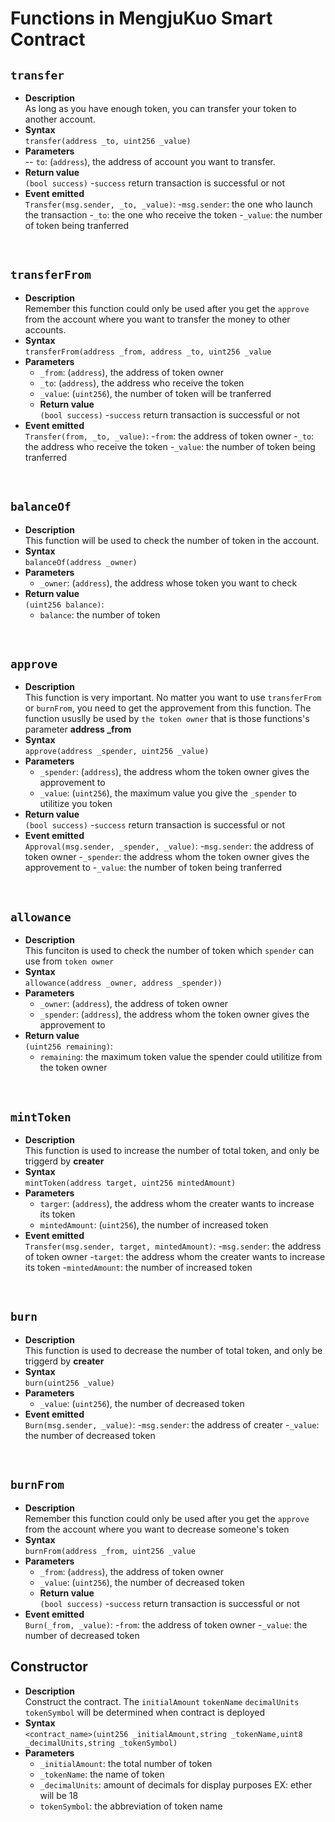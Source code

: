 # Functions in MengjuKuo Smart Contract

## `transfer`
- **Description** <br>
 As long as you have enough token, you can transfer your token to another account.
- **Syntax** <br>
`transfer(address _to, uint256 _value)`
- **Parameters** <br>
  -- `to`: (`address`), the address of account you want to transfer.
- **Return value** <br>
  `(bool success)`
  -`success` return transaction is successful or not
- **Event emitted** <br>
  `Transfer(msg.sender, _to, _value)`:
   -`msg.sender`:  the one who launch the transaction
   -`_to`:  the one who receive the token
   -`_value`: the number of token being tranferred  
 
<br>

## `transferFrom` 
- **Description** <br>
  Remember this function could only be used after you get the `approve` from the account where you want to transfer the money to other accounts.
- **Syntax** <br>
`transferFrom(address _from, address _to, uint256 _value`
- **Parameters** <br>
  - `_from`: (`address`), the address of token owner
  - `_to`: (`address`), the address who receive the token
  - `_value`: (`uint256`), the number of token will be tranferred
  - **Return value** <br>
  `(bool success)`
  -`success` return transaction is successful or not
- **Event emitted** <br>
  `Transfer(from, _to, _value)`:
   -`from`:  the address of token owner
   -`_to`:  the address who receive the token
   -`_value`: the number of token being tranferred  

<br>

## `balanceOf`
- **Description** <br>
  This function will be used to check the number of token in the account.
- **Syntax** <br>
`balanceOf(address _owner)`
- **Parameters** <br>
  - `_owner`: (`address`), the address whose token you want to check
- **Return value** <br>
  `(uint256 balance)`: 
    - `balance`: the number of token

<br>

## `approve`
- **Description** <br>
  This function is very important. No matter you want to use `transferFrom` or `burnFrom`, you need to get the approvement from this function. The function ususlly be used by `the token owner` that is those functions's parameter **address _from**
- **Syntax** <br>
`approve(address _spender, uint256 _value)`
- **Parameters** <br>
  - `_spender`: (`address`), the address whom the token owner gives the approvement to  
  - `_value`: (`uint256`), the maximum value you give the `_spender` to utilitize you token 
- **Return value** <br>
  `(bool success)`
  -`success` return transaction is successful or not
- **Event emitted** <br>
  `Approval(msg.sender, _spender, _value)`:
   -`msg.sender`:  the address of token owner
   -`_spender`:  the address whom the token owner gives the approvement to
   -`_value`: the number of token being tranferred  

<br>

## `allowance`
- **Description** <br>
  This funciton is used to check the number of token  which `spender` can use from `token owner`
- **Syntax** <br>
`allowance(address _owner, address _spender))`
- **Parameters** <br>
  - `_owner`: (`address`), the address of token owner
  - `_spender`: (`address`), the address whom the token owner gives the approvement to
- **Return value** <br>
  `(uint256 remaining)`:
    - `remaining`: the maximum token value the spender could utilitize from the token owner 

<br>

## `mintToken`
- **Description** <br>
  This function is used to increase the number of total token, and only be triggerd by **creater**
- **Syntax** <br>
`mintToken(address target, uint256 mintedAmount)`
- **Parameters** <br>
  - `targer`: (`address`), the address whom the creater wants to increase its token
  - `mintedAmount`: (`uint256`), the number of increased token
- **Event emitted** <br>
  `Transfer(msg.sender, target, mintedAmount)`:
   -`msg.sender`:  the address of token owner
   -`target`:  the address whom the creater wants to increase its token
   -`mintedAmount`: the number of increased token

<br>

## `burn`
- **Description** <br>
  This function is used to decrease the number of total token, and only be triggerd by **creater**
- **Syntax** <br>
`burn(uint256 _value)`
- **Parameters** <br>
  - `_value`: (`uint256`), the number of decreased token
- **Event emitted** <br>
  `Burn(msg.sender, _value)`:
   -`msg.sender`:  the address of creater
   -`_value`: the number of decreased token

<br>

## `burnFrom` 
- **Description** <br>
  Remember this function could only be used after you get the `approve` from the account where you want to decrease someone's token
- **Syntax** <br>
`burnFrom(address _from, uint256 _value`
- **Parameters** <br>
  - `_from`: (`address`), the address of token owner
  - `_value`: (`uint256`), the number of decreased token
  - **Return value** <br>
  `(bool success)`
  -`success` return transaction is successful or not
- **Event emitted** <br>
  `Burn(_from, _value)`:
   -`from`:  the address of token owner
   -`_value`: the number of decreased token 


## Constructor
- **Description** <br>
  Construct the contract. The `initialAmount` `tokenName` `decimalUnits` `tokenSymbol` will be determined when contract is deployed
- **Syntax** <br>
`<contract_name>(uint256 _initialAmount,string _tokenName,uint8 _decimalUnits,string _tokenSymbol)`
- **Parameters** <br>
  - `_initialAmount`: the total number of token
  - `_tokenName`: the name of token
  - `_decimalUnits`: amount of decimals for display purposes EX: ether will be 18
  - `tokenSymbol`: the abbreviation of token name